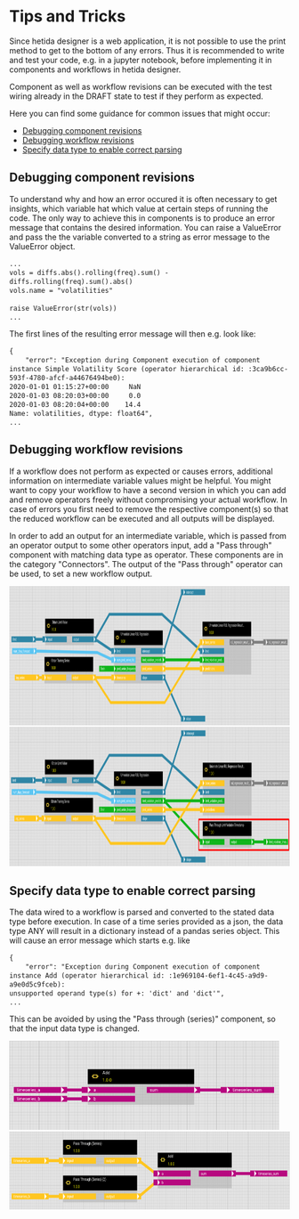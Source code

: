 # Tips and Tricks

Since hetida designer is a web application, it is not possible to use the print method to get to the bottom of any errors.
Thus it is recommended to write and test your code, e.g. in a jupyter notebook, before implementing it in components and workflows in hetida designer.

Component as well as workflow revisions can be executed with the test wiring already in the DRAFT state to test if they perform as expected.

Here you can find some guidance for common issues that might occur:

- [Debugging component revisions](#debugging-components)
- [Debugging workflow revisions](#debugging-workflows)
- [Specify data type to enable correct parsing](#data-type-parsing)

## <a name="debugging-components"></a> Debugging component revisions

To understand why and how an error occured it is often necessary to get insights, which variable hat which value at certain steps of running the code.
The only way to achieve this in components is to produce an error message that contains the desired information.
You can raise a ValueError and pass the the variable converted to a string as error message to the ValueError object.

```
...
vols = diffs.abs().rolling(freq).sum() - diffs.rolling(freq).sum().abs()
vols.name = "volatilities"

raise ValueError(str(vols))
...
```

The first lines of the resulting error message will then e.g. look like:

```
{
	"error": "Exception during Component execution of component instance Simple Volatility Score (operator hierarchical id: :3ca9b6cc-593f-4780-afcf-a44676494be0):
2020-01-01 01:15:27+00:00     NaN
2020-01-03 08:20:03+00:00     0.0
2020-01-03 08:20:04+00:00    14.4
Name: volatilities, dtype: float64",
...
```

## <a name="debugging-workflows"></a> Debugging workflow revisions

If a workflow does not perform as expected or causes errors, additional information on intermediate variable values might be helpful.
You might want to copy your workflow to have a second version in which you can add and remove operators freely without compromising your actual workflow.
In case of errors you first need to remove the respective component(s) so that the reduced workflow can be executed and all outputs will be displayed.

In order to add an output for an intermediate variable, which is passed from an operator output to some other operators input, add a "Pass through" component with matching data type as operator.
These components are in the category "Connectors".
The output of the "Pass through" operator can be used, to set a new workflow output.

<img src="./faq/workflow_without_debugging.png" height="250" width=1090>
<img src="./faq/workflow_debugging.png" height="250" width=1090>

## <a name="data-type-parsing"></a> Specify data type to enable correct parsing

The data wired to a workflow is parsed and converted to the stated data type before execution.
In case of a time series provided as a json, the data type ANY will result in a dictionary instead of a pandas series object.
This will cause an error message which starts e.g. like

```
{
	"error": "Exception during Component execution of component instance Add (operator hierarchical id: :1e969104-6ef1-4c45-a9d9-a9e0d5c9fceb):
unsupported operand type(s) for +: 'dict' and 'dict'",
...
```

This can be avoided by using the "Pass through (series)" component, so that the input data type is changed.

<img src="./faq/parsing_any.png" height="160" width=485>
<img src="./faq/parsing_series.png" height="140" width=730>
